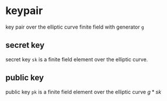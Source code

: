 # keypair

key pair over the elliptic curve finite field with generator `g`

## secret key

secret key `sk` is a finite field element over the elliptic curve.

## public key

public key `pk` is a finite field element over the elliptic curve $g*sk$
